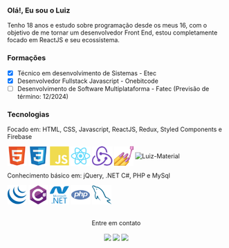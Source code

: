 ### Olá!, Eu sou o Luiz
Tenho 18 anos e estudo sobre programação desde os meus 16, com o objetivo de me tornar um desenvolvedor Front End, estou completamente focado em ReactJS e seu ecossistema.

### Formações
- [x] Técnico em desenvolvimento de Sistemas - Etec
- [x] Desenvolvedor Fullstack Javascript - Onebitcode
- [ ] Desenvolvimento de Software Multiplataforma - Fatec (Previsão de término: 12/2024)
     
### Tecnologias

Focado em: HTML, CSS, Javascript, ReactJS, Redux, Styled Components e Firebase
<div style="display: inline_block">
  <img align="center" alt="Luiz-HTML" height="45" src="https://raw.githubusercontent.com/devicons/devicon/master/icons/html5/html5-original.svg">
  <img align="center" alt="Luiz-CSS" height="45" src="https://raw.githubusercontent.com/devicons/devicon/master/icons/css3/css3-original.svg">
  <img align="center" alt="Luiz-Js" height="45" src="https://raw.githubusercontent.com/devicons/devicon/master/icons/javascript/javascript-plain.svg">
  <img align="center" alt="Luiz-React" height="45" src="https://raw.githubusercontent.com/devicons/devicon/master/icons/react/react-original.svg">
  <img align="center" alt="Luiz-Redux" height="45" src="./redux.svg">
  <img align="center" alt="Luiz-Styled" height="45" src="./styled.png">
  <img align="center" alt="Luiz-Material" height="45" src="https://cdn.jsdelivr.net/gh/devicons/devicon/icons/node/node-plain.svg" />
</div>

Conhecimento básico em: jQuery, .NET C#, PHP e MySql


<div style="display: inline_block">
  <img align="center" alt="Luiz-Js" height="45" src="https://raw.githubusercontent.com/devicons/devicon/master/icons/jquery/jquery-plain.svg">
  <img align="center" alt="Luiz-C#" height="45" src="https://raw.githubusercontent.com/devicons/devicon/master/icons/csharp/csharp-original.svg">
  <img align="center" alt="Luiz-.NET" height="45" src="https://raw.githubusercontent.com/devicons/devicon/master/icons/dot-net/dot-net-plain-wordmark.svg">
  <img align="center" alt="Luiz-php" height="45" src="https://raw.githubusercontent.com/devicons/devicon/master/icons/php/php-plain.svg">
  <img align="center" alt="Luiz-mysql" height="45" src="https://raw.githubusercontent.com/devicons/devicon/master/icons/mysql/mysql-plain.svg">
</div>
   <br><br>
   <div align='center'>Entre em contato</div>
   <br>
<div align='center'> 
  <a href="https://www.instagram.com/confuzzo/" target="_blank"><img src="https://img.shields.io/badge/-Instagram-%23E4405F?style=for-the-badge&logo=instagram&logoColor=white" target="_blank"></a> 
  <a href="https://www.linkedin.com/in/luiz-lopes-30b512218/" target="_blank"><img src="https://img.shields.io/badge/-LinkedIn-%230077B5?style=for-the-badge&logo=linkedin&logoColor=white" target="_blank"></a> 
  <a href="https://twitter.com/Luizlopes24" target="_blank"><img src="https://img.shields.io/badge/-Twitter-%230077B5?style=for-the-badge&logo=twitter&logoColor=white" target="_blank"></a> 
  
</div>
